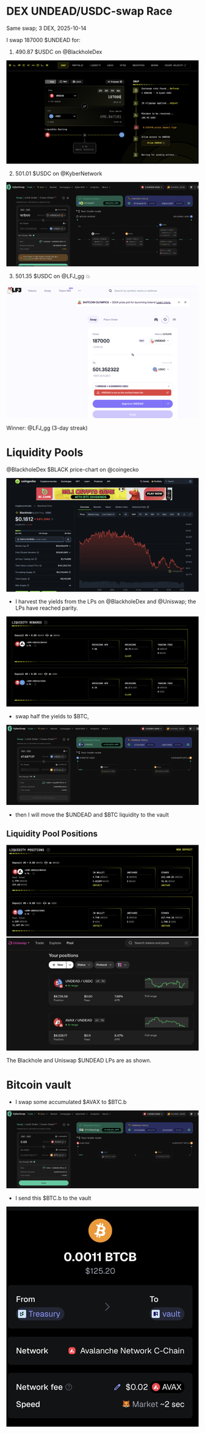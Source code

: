 # DEX UNDEAD/USDC-swap Race 

Same swap; 3 DEX, 2025-10-14 

I swap 187000 $UNDEAD for: 

1. 490.87 $USDC on @BlackholeDex 

![UNDEAD/USDC swap on Blackhole](imgs/01a-blackhole.png) 

2. 501.01 $USDC on @KyberNetwork 

![UNDEAD/USDC swap on Kyber](imgs/01b-kyber.png) 

3. 501.35 $USDC on @LFJ_gg 💥 

![UNDEAD/USDC swap on LFJ](imgs/01c-lfj.png) 


Winner: @LFJ_gg (3-day streak) 

# Liquidity Pools 

@BlackholeDex $BLACK price-chart on @coingecko 

![Blackhole DEX $BLACK price](imgs/02a-black.png) 

* I harvest the yields from the LPs on @BlackholeDex and @Uniswap; the LPs have reached parity. 

![Claim LP yields](imgs/02b-claim.png) 

* swap half the yields to $BTC, 

![Swap yields to BTC](imgs/02c-swap.png) 

* then I will move the $UNDEAD and $BTC liquidity to the vault 





## Liquidity Pool Positions 

![Blackhole UNDEAD LPs](imgs/03a-blackhole-lps.png) 
![Uniswap UNDEAD LPs](imgs/03b-uniswap-lps.png) 

The Blackhole and Uniswap $UNDEAD LPs are as shown. 

# Bitcoin vault 

* I swap some accumulated $AVAX to $BTC.b 

![Swap to $BTC](imgs/04a-swap.png) 

* I send this $BTC.b to the vault 

![Send BTC to vault](imgs/04b-sned.png) 

